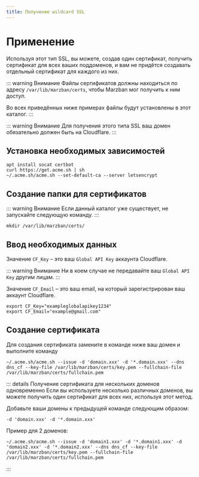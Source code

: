 ```yaml
---
title: Получение wildcard SSL
---
```


# Применение

Используя этот тип SSL, вы можете, создав один сертификат, получить сертификат для всех ваших поддоменов, и вам не придётся создавать отдельный сертификат для каждого из них.

::: warning Внимание
Файлы сертификатов должны находиться по адресу `/var/lib/marzban/certs`, чтобы Marzban мог получить к ним доступ.

Во всех приведённых ниже примерах файлы будут установлены в этот каталог.
:::

::: warning Внимание
Для получения этого типа SSL ваш домен обязательно должен быть на Cloudflare.
:::

## Установка необходимых зависимостей
```shell
apt install socat certbot
curl https://get.acme.sh | sh
~/.acme.sh/acme.sh --set-default-ca --server letsencrypt
```

## Создание папки для сертификатов

::: warning Внимание
Если данный каталог уже существует, не запускайте следующую команду.
:::

```shell
mkdir /var/lib/marzban/certs/
```

## Ввод необходимых данных
Значение `CF_Key` – это ваш `Global API Key` аккаунта Cloudflare.

::: warning Внимание
Ни в коем случае не передавайте ваш `Global API Key` другим лицам.
:::

Значение `CF_Email` – это ваш email, на который зарегистрирован ваш аккаунт Cloudflare.

```shell
export CF_Key="exampleglobalapikey1234"
export CF_Email="example@gmail.com"
```

## Создание сертификата
Для создания сертификата замените в команде ниже ваш домен и выполните команду

```shell
~/.acme.sh/acme.sh --issue -d 'domain.xxx' -d '*.domain.xxx' --dns dns_cf --key-file /var/lib/marzban/certs/key.pem --fullchain-file /var/lib/marzban/certs/fullchain.pem
```

::: details Получение сертификата для нескольких доменов одновременно
Если вы используете несколько различных доменов, вы можете получить один сертификат для всех них, используя этот метод.

Добавьте ваши домены к предыдущей команде следующим образом:
```
-d 'domain.xxx' -d '*.domain.xxx'
```
Пример для 2 доменов:
```
~/.acme.sh/acme.sh --issue -d 'domain1.xxx' -d '*.domain1.xxx' -d 'domain2.xxx' -d '*.domain2.xxx' --dns dns_cf --key-file /var/lib/marzban/certs/key.pem --fullchain-file /var/lib/marzban/certs/fullchain.pem
```
:::
